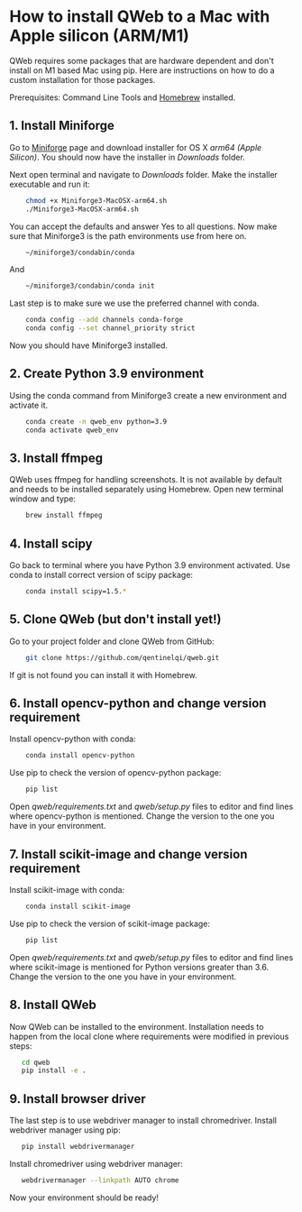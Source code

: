 # How to install QWeb to a Mac with Apple silicon (ARM/M1)

QWeb requires some packages that are hardware dependent and don't install on M1 based Mac using pip. 
Here are instructions on how to do a custom installation for those packages.

Prerequisites: Command Line Tools and [Homebrew](https://docs.brew.sh/Installation) installed.

## 1. Install Miniforge

Go to [Miniforge](https://github.com/conda-forge/miniforge) page and download installer for OS X *arm64 (Apple Silicon)*.
You should now have the installer in *Downloads* folder.

Next open terminal and navigate to *Downloads* folder. Make the installer executable and run it:
```bash
    chmod +x Miniforge3-MacOSX-arm64.sh
    ./Miniforge3-MacOSX-arm64.sh
```
You can accept the defaults and answer Yes to all questions. Now make sure that Miniforge3 is the path environments
use from here on.
```bash
    ~/miniforge3/condabin/conda
```
And
```bash
    ~/miniforge3/condabin/conda init
```
Last step is to make sure we use the preferred channel with conda.
```bash
    conda config --add channels conda-forge
    conda config --set channel_priority strict
```
Now you should have Miniforge3 installed.

## 2. Create Python 3.9 environment

Using the conda command from Miniforge3 create a new environment and activate it.
```bash
    conda create -n qweb_env python=3.9
    conda activate qweb_env
```

## 3. Install ffmpeg
QWeb uses ffmpeg for handling screenshots. It is not available by default and needs to be installed separately using
Homebrew. Open new terminal window and type:
```bash
    brew install ffmpeg
```

## 4. Install scipy
Go back to terminal where you have Python 3.9 environment activated. Use conda to install correct version of scipy
package:
```bash
    conda install scipy=1.5.*
```

## 5. Clone QWeb (but don't install yet!)
Go to your project folder and clone QWeb from GitHub:
```bash
    git clone https://github.com/qentinelqi/qweb.git
```
If git is not found you can install it with Homebrew.

## 6. Install opencv-python and change version requirement
Install opencv-python with conda:
```bash
    conda install opencv-python
```
Use pip to check the version of opencv-python package:
```bash
    pip list
```
Open *qweb/requirements.txt* and *qweb/setup.py* files to editor and find lines where opencv-python is mentioned.
Change the version to the one you have in your environment.

## 7. Install scikit-image and change version requirement
Install scikit-image with conda:
```bash
    conda install scikit-image
```
Use pip to check the version of scikit-image package:
```bash
    pip list
```
Open *qweb/requirements.txt* and *qweb/setup.py* files to editor and find lines where scikit-image is mentioned for
Python versions greater than 3.6. Change the version to the one you have in your environment.

## 8. Install QWeb
Now QWeb can be installed to the environment. Installation needs to happen from the local clone where requirements
were modified in previous steps:
 ```bash
    cd qweb
    pip install -e .
```

## 9. Install browser driver
The last step is to use webdriver manager to install chromedriver. Install webdriver manager using pip:
 ```bash
    pip install webdrivermanager
```
Install chromedriver using webdriver manager:
 ```bash
    webdrivermanager --linkpath AUTO chrome
```
Now your environment should be ready!
